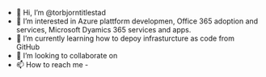 - 👋 Hi, I’m @torbjorntitlestad
- 👀 I’m interested in Azure plattform developmen, Office 365 adoption and services, Microsoft Dyamics 365 services and apps. 
- 🌱 I’m currently learning how to depoy infrasturcture as code from GitHub
- 💞️ I’m looking to collaborate on 
- 📫 How to reach me - 

<!---
torbjorntitlestad/torbjorntitlestad is a ✨ special ✨ repository because its `README.md` (this file) appears on your GitHub profile.
You can click the Preview link to take a look at your changes.
--->
